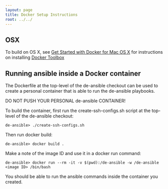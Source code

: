 ```yaml
---
layout: page
title: Docker Setup Instructions
root: ../../
---
```


## OSX

To build on OS X, see [Get Started with Docker for Mac OS X](http://docs.docker.com/mac/started/)
for instructions on installing [Docker Toolbox](https://www.docker.com/toolbox)

## Running ansible inside a Docker container

The Dockerfile at the top-level of the de-ansible checkout can be used to create a personal container that is able to run the de-ansible playbooks.

DO NOT PUSH YOUR PERSONAL de-ansible CONTAINER!

To build the container, first run the create-ssh-configs.sh script at the top-level of the de-ansible checkout:

    de-ansible> ./create-ssh-configs.sh

Then run docker build:

    de-ansible> docker build .

Make a note of the image ID and use it in a docker run command:

    de-ansible> docker run --rm -it -v $(pwd):/de-ansible -w /de-ansible <image ID> /bin/bash

You should be able to run the ansible commands inside the container you created.
